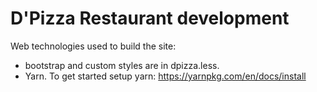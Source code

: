 # D'Pizza Restaurant development

Web technologies used to build the site:

* bootstrap and custom styles are in dpizza.less.
* Yarn. To get started setup yarn: https://yarnpkg.com/en/docs/install
